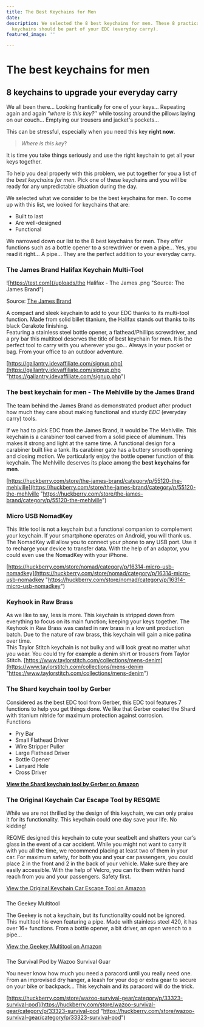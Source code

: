 ```yaml
---
title: The Best Keychains for Men
date: 
description: We selected the 8 best keychains for men. These 8 practical and robust
  keychains should be part of your EDC (everyday carry).
featured_image: ''

---
```

# The best keychains for men

## 8 keychains to upgrade your everyday carry

We all been there… Looking frantically for one of your keys… Repeating again and again “_where is this key?_’’ while tossing around the pillows laying on our couch... Emptying our trousers and jacket's pockets... 

This can be stressful, especially when you need this key **right now**.

> _Where is this key_?

It is time you take things seriously and use the right keychain to get all your keys together. 

To help you deal properly with this problem, we put together for you a list of the _best keychains for men_. Pick one of these keychains and you will be ready for any unpredictable situation during the day.

We selected what we consider to be the best keychains for men. To come up with this list, we looked for keychains that are:

* Built to last
* Are well-designed
* Functional

We narrowed down our list to the 8 best keychains for men. They offer functions such as a bottle opener to a screwdriver or even a pipe... Yes, you read it right... A pipe… They are the perfect addition to your everyday carry.

### The James Brand Halifax Keychain Multi-Tool

![https://test.com](/uploads/the Halifax - The James .png "Source: The James Brand")

Source: [The James Brand](https://shop.thejamesbrand.com/products/the-halifax?variant=12247075717221)

A compact and sleek keychain to add to your EDC thanks to its multi-tool function. Made from solid billet titanium, the Halifax stands out thanks to its black Cerakote finishing.  
Featuring a stainless steel bottle opener, a flathead/Phillips screwdriver, and a pry bar this multitool deserves the title of best keychain for men. It is the perfect tool to carry with you wherever you go… Always in your pocket or bag. From your office to an outdoor adventure.

[https://gallantry.idevaffiliate.com/signup.php](https://gallantry.idevaffiliate.com/signup.php "https://gallantry.idevaffiliate.com/signup.php")

### The best keychain for men - The Mehlville by the James Brand

The team behind the James Brand as demonstrated product after product how much they care about making functional and sturdy _EDC_ (everyday carry) tools.

If we had to pick EDC from the James Brand, it would be The Mehlville. This keychain is a carabiner tool carved from a solid piece of aluminum. This makes it strong and light at the same time. A functional design for a carabiner built like a tank. Its carabiner gate has a buttery smooth opening and closing motion. We particularly enjoy the bottle opener function of this keychain. The Mehlville deserves its place among the **best keychains for men**.

[https://huckberry.com/store/the-james-brand/category/p/55120-the-mehlville](https://huckberry.com/store/the-james-brand/category/p/55120-the-mehlville "https://huckberry.com/store/the-james-brand/category/p/55120-the-mehlville")

### Micro USB NomadKey

This little tool is not a keychain but a functional companion to complement your keychain. If your smartphone operates on Android, you will thank us. The NomadKey will allow you to connect your phone to any USB port. Use it to recharge your device to transfer data. With the help of an adaptor, you could even use the NomadKey with your iPhone.

[https://huckberry.com/store/nomad/category/p/16314-micro-usb-nomadkey](https://huckberry.com/store/nomad/category/p/16314-micro-usb-nomadkey "https://huckberry.com/store/nomad/category/p/16314-micro-usb-nomadkey")

### Keyhook in Raw Brass

As we like to say, less is more. This keychain is stripped down from everything to focus on its main function; keeping your keys together. The Keyhook in Raw Brass was casted in raw brass in a low unit production batch. Due to the nature of raw brass, this keychain will gain a nice patina over time.  
This Taylor Stitch keychain is not bulky and will look great no matter what you wear. You could try for example a denim shirt or trousers from Taylor Stitch. [https://www.taylorstitch.com/collections/mens-denim](https://www.taylorstitch.com/collections/mens-denim "https://www.taylorstitch.com/collections/mens-denim")

### The Shard keychain tool by Gerber

Considered as the best EDC tool from Gerber, this EDC tool features 7 functions to help you get things done. We like that Gerber coated the Shard with titanium nitride for maximum protection against corrosion.  
Functions

* Pry Bar
* Small Flathead Driver
* Wire Stripper Puller
* Large Flathead Driver
* Bottle Opener
* Lanyard Hole
* Cross Driver

[**View the Shard keychain tool by Gerber on Amazon**](https://amzn.to/38XLhxt)

### The Original Keychain Car Escape Tool by RESQME

While we are not thrilled by the design of this keychain, we can only praise it for its functionality. This keychain could one day save your life. No kidding!

REQME designed this keychain to cute your seatbelt and shatters your car’s glass in the event of a car accident. While you might not want to carry it with you all the time, we recommend placing at least two of them in your car. For maximum safety, for both you and your car passengers, you could place 2 in the front and 2 in the back of your vehicle. Make sure they are easily accessible. With the help of Velcro, you can fix them within hand reach from you and your passengers. Safety first.

[View the Original Keychain Car Escape Tool on Amazon](https://amzn.to/392akQk "The Original Keychain Car Escape Tool")

### 

The Geekey Multitool

The Geekey is not a keychain, but its functionality could not be ignored. This multitool his even featuring a pipe. Made with stainless steel 420, it has over 16+ functions. From a bottle opener, a bit driver, an open wrench to a pipe…

[View the Geekey Multitool on Amazon](https://amzn.to/2w781gk "The Geekey Multitool")

### 

The Survival Pod by Wazoo Survival Guar

You never know how much you need a paracord until you really need one. From an improvised dry hanger, a leash for your dog or extra gear to secure on your bike or backpack… This keychain and its paracord will do the trick.

[https://huckberry.com/store/wazoo-survival-gear/category/p/33323-survival-pod](https://huckberry.com/store/wazoo-survival-gear/category/p/33323-survival-pod "https://huckberry.com/store/wazoo-survival-gear/category/p/33323-survival-pod")
